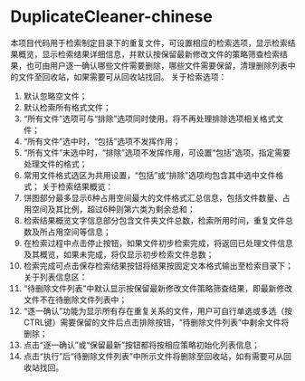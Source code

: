 ﻿# DuplicateCleaner-chinese

本项目代码用于检索制定目录下的重复文件，可设置相应的检索选项，显示检索结果概览，显示检索结果详细信息，并默认按保留最新修改文件的策略筛查检索结果，也可由用户逐一确认哪些文件需要删除，哪些文件需要保留，清理删除列表中的文件至回收站，如果需要可从回收站找回。
关于检索选项：
1. 默认忽略空文件；
2. 默认检索所有格式文件；
3. “所有文件”选项可与“排除”选项同时使用，将不再处理排除选项相关格式文件；
4. “所有文件”选中时，“包括”选项不发挥作用；
5. “所有文件”未选中时，“排除”选项不发挥作用，可设置“包括”选项，指定需要处理文件的格式；
6. 常用文件格式选区为共用设置，“包括”或“排除”选项均包含其中选中文件格式；
关于检索结果概览：
1. 饼图部分最多显示6种占用空间最大的文件格式汇总信息，包括文件数量、占用空间及其比例，超过6种则第六类为剩余总和；
2. 检索结果概览文字信息部分包含文件夹文件总数，检索所用时间，重复文件总数及所占用空间等信息；
3. 在检索过程中点击停止按钮，如果文件初步检索完成，将返回已处理文件信息及其概览，如果未完成，将仅显示初步检索文件总数；
4. 检索完成可点击保存检索结果按钮将结果按固定文本格式输出至检索目录下；
关于列表信息区：
1. “待删除文件列表”中默认显示按保留最新修改文件策略筛查结果，即最新修改文件不在待删除文件列表中；
2. “逐一确认”功能为显示所有存在重复关系的文件，用户可自行单选或多选（按CTRL键）需要保留的文件后点击排除按钮，“待删除文件列表”中剩余文件将删除；
3. 点击“逐一确认”或“保留最新”按钮都将按相应策略初始化列表信息；
4. 点击“执行”后“待删除文件列表”中所示文件将删除至回收站，如有需要可从回收站找回。